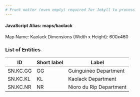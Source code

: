 ```yaml
---
# Front matter (even empty) required for Jekyll to process
---
```


#### JavaScript Alias: maps/kaolack

Map Name: Kaolack
Dimensions (Width x Height): 600x460

### List of Entities

ID | Short label | Label
---|---|---|
SN.KC.GG|GG|Guinguinéo Department
SN.KC.KL|KL|Kaolack Department
SN.KC.NR|NR|Nioro du Rip Department
